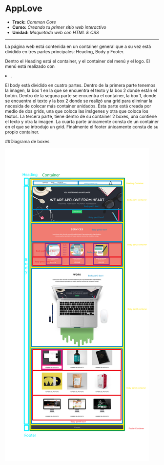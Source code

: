 # AppLove

* **Track:** _Common Core_
* **Curso:** _Creando tu primer sitio web interactivo_
* **Unidad:** _Maquetado web con HTML & CSS_

***
La página web está contenida en un container general que a su vez está dividido en tres partes principales: Heading, Body y  Footer.

Dentro el Heading está el container, y el container del menú y el logo. El menú está realizado con <li>.   

El body está dividido en cuatro partes. Dentro de la primera parte tenemos la imagen, la box 1 en la que se encuentra el texto y la box 2 donde están el botón. Dentro de la seguna parte se encuentra el container, la box 1, donde se encuentra el texto  y la box 2 donde se realizó una grid para eliminar la necesida de colocar más container anidados. Ésta parte está creada por medio de dos grids, una que coloca las imágenes y otra que coloca los textos. La tercera parte, tiene dentro de su container 2 boxes, una contiene el texto y otra la imagen. La cuarta parte únicamente consta de un container en el que se introdujo un grid.  Finalmente el footer únicamente consta de su propio container. 


##Diagrama de boxes


![Diagrama de boxes](./assets/images/esquema.jpg)

